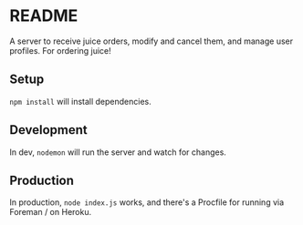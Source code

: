 README
======

A server to receive juice orders, modify and cancel them, and manage user
profiles. For ordering juice!

Setup
-----
`npm install` will install dependencies.

Development
-----------
In dev, `nodemon` will run the server and watch for changes.

Production
----------
In production, `node index.js` works,
and there's a Procfile for running via Foreman / on Heroku.
